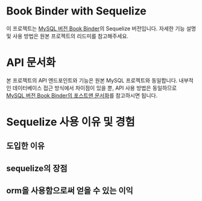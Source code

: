 # Book Binder with Sequelize

이 프로젝트는 [MySQL 버전 Book Binder](https://github.com/GiHwan-Lee/BookBinder)의 Sequelize 버전입니다. 자세한 기능 설명 및 사용 방법은 원본 프로젝트의 리드미를 참고해주세요.

# API 문서화

본 프로젝트의 API 엔드포인트와 기능은 원본 MySQL 프로젝트와 동일합니다. 내부적인 데이터베이스 접근 방식에서 차이점이 있을 뿐, API 사용 방법은 동일하므로 [MySQL 버전 Book Binder의 포스트맨 문서화](https://documenter.getpostman.com/view/24146598/2s946maqCt)를 참고하시면 됩니다.

# Sequelize 사용 이유 및 경험

## 도입한 이유

## sequelize의 장점

## orm을 사용함으로써 얻을 수 있는 이익
